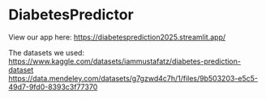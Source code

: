 # DiabetesPredictor

View our app here: https://diabetesprediction2025.streamlit.app/

The datasets we used:
https://www.kaggle.com/datasets/iammustafatz/diabetes-prediction-dataset
https://data.mendeley.com/datasets/g7gzwd4c7h/1/files/9b503203-e5c5-49d7-9fd0-8393c3f77370
